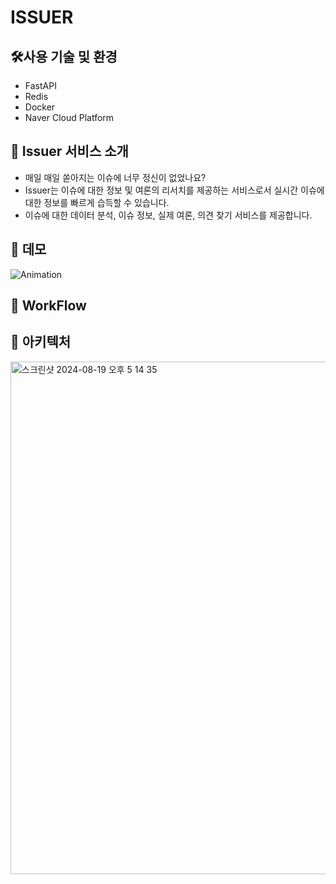 # ISSUER

## 🛠️사용 기술 및 환경
* FastAPI
* Redis
* Docker
* Naver Cloud Platform

## 🙌 Issuer 서비스 소개
* 매일 매일 쏟아지는 이슈에 너무 정신이 없었나요? 
* Issuer는 이슈에 대한 정보 및 여론의 리서치를 제공하는 서비스로서 실시간 이슈에 대한 정보를 빠르게 습득할 수 있습니다.
* 이슈에 대한 데이터 분석, 이슈 정보, 실제 여론, 의견 찾기 서비스를 제공합니다.

## 🔖 데모
![Animation](https://github.com/user-attachments/assets/6598ee29-d100-4533-8ca9-6ffd3178bed3)

<!--
## 🔖 화면 구성
<p><img src="https://github.com/user-attachments/assets/c2ce716a-e0d5-4097-9c70-f7a2125ee570" width="480" style="max-height: 1440px; object-fit: cover;"/></p>

<img src="https://github.com/user-attachments/assets/40870ec9-83f6-45dd-8df4-a8c7ea2b65a9" width="480" style="max-height: 1440px; object-fit: cover;"/>
<img src="https://github.com/user-attachments/assets/ff2e37f1-6d7c-4b65-9cb6-6cf1c82c14ea" width="480" style="max-height: 1440px; object-fit: cover;"/>
<img src="https://github.com/user-attachments/assets/f31d4169-9a2c-4c6f-b17a-ba50abeb2bb3" width="480" style="max-height: 1440px; object-fit: cover;"/>
-->
## 🔖 WorkFlow


## 🔖 아키텍처
<img width="820" alt="스크린샷 2024-08-19 오후 5 14 35" src="https://github.com/user-attachments/assets/4d93f601-cf8b-4475-a2f4-de0b93ff37aa">



